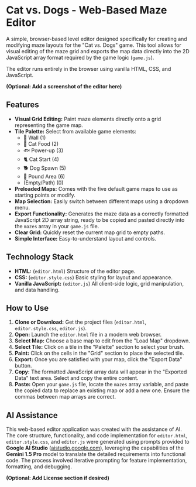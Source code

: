# Cat vs. Dogs - Web-Based Maze Editor

A simple, browser-based level editor designed specifically for creating and modifying maze layouts for the "Cat vs. Dogs" game. This tool allows for visual editing of the maze grid and exports the map data directly into the 2D JavaScript array format required by the game logic (`game.js`).

The editor runs entirely in the browser using vanilla HTML, CSS, and JavaScript.

**(Optional: Add a screenshot of the editor here)**

<!-- ![Editor Screenshot](link/to/your/screenshot.png) -->

## Features

- **Visual Grid Editing:** Paint maze elements directly onto a grid representing the game map.
- **Tile Palette:** Select from available game elements:
  - 🧱 Wall (1)
  - 🐾 Cat Food (2)
  - 🐟 Power-up (3)
  - 🐈 Cat Start (4)
  - 🐕 Dog Spawn (5)
  - 🦴 Pound Area (6)
  - (Empty/Path) (0)
- **Preloaded Maps:** Comes with the five default game maps to use as starting points or modify.
- **Map Selection:** Easily switch between different maps using a dropdown menu.
- **Export Functionality:** Generates the maze data as a correctly formatted JavaScript 2D array string, ready to be copied and pasted directly into the `mazes` array in your `game.js` file.
- **Clear Grid:** Quickly reset the current map grid to empty paths.
- **Simple Interface:** Easy-to-understand layout and controls.

## Technology Stack

- **HTML:** (`editor.html`) Structure of the editor page.
- **CSS:** (`editor.style.css`) Basic styling for layout and appearance.
- **Vanilla JavaScript:** (`editor.js`) All client-side logic, grid manipulation, and data handling.

## How to Use

1.  **Clone or Download:** Get the project files (`editor.html`, `editor.style.css`, `editor.js`).
2.  **Open:** Launch the `editor.html` file in a modern web browser.
3.  **Select Map:** Choose a base map to edit from the "Load Map" dropdown.
4.  **Select Tile:** Click on a tile in the "Palette" section to select your brush.
5.  **Paint:** Click on the cells in the "Grid" section to place the selected tile.
6.  **Export:** Once you are satisfied with your map, click the "Export Data" button.
7.  **Copy:** The formatted JavaScript array data will appear in the "Exported Data" text area. Select and copy the entire content.
8.  **Paste:** Open your `game.js` file, locate the `mazes` array variable, and paste the copied data to replace an existing map or add a new one. Ensure the commas between map arrays are correct.

## AI Assistance

This web-based editor application was created with the assistance of AI. The core structure, functionality, and code implementation for `editor.html`, `editor.style.css`, and `editor.js` were generated using prompts provided to **Google AI Studio** ([aistudio.google.com](https://aistudio.google.com/)), leveraging the capabilities of the **Gemini 1.5 Pro** model to translate the detailed requirements into functional code. The process involved iterative prompting for feature implementation, formatting, and debugging.

**(Optional: Add License section if desired)**

<!--
## License

This project is licensed under the MIT License - see the LICENSE.md file for details.
-->
